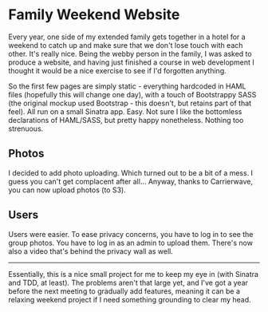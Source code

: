 # Family Weekend Website

Every year, one side of my extended family gets together in a hotel for a weekend to catch up and make sure that we don't lose touch with each other. It's really nice. Being the webby person in the family, I was asked to produce a website, and having just finished a course in web development I thought it would be a nice exercise to see if I'd forgotten anything.

So the first few pages are simply static - everything hardcoded in HAML files (hopefully this will change one day), with a touch of Bootstrappy SASS (the original mockup used Bootstrap - this doesn't, but retains part of that feel). All run on a small Sinatra app. Easy. Not sure I like the bottomless declarations of HAML/SASS, but pretty happy nonetheless. Nothing too strenuous.

## Photos

I decided to add photo uploading. Which turned out to be a bit of a mess. I guess you can't get complacent after all... Anyway, thanks to Carrierwave, you can now upload photos (to S3).

## Users

Users were easier. To ease privacy concerns, you have to log in to see the group photos. You have to log in as an admin to upload them. There's now also a video that's behind the privacy wall as well. 

---

Essentially, this is a nice small project for me to keep my eye in (with Sinatra and TDD, at least). The problems aren't that large yet, and I've got a year before the next meeting to gradually add features, meaning it can be a relaxing weekend project if I need something grounding to clear my head. 